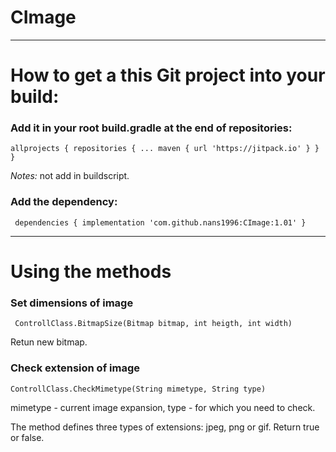 # CImage

***
How to get a this Git project into your build:
===
### Add it in your root build.gradle at the end of repositories:

`allprojects {
		repositories {
			...
			maven { url 'https://jitpack.io' }
		}
	}`
  
  _Notes:_ not add in buildscript.
  
  ### Add the dependency:
  
 ` dependencies {
	        implementation 'com.github.nans1996:CImage:1.01'
	}`
  ***
  Using the methods
  ====
  ### Set dimensions of image
  
` ControllClass.BitmapSize(Bitmap bitmap, int heigth, int width)`
  
  Retun new bitmap.
  
  ### Check extension of image
  
  `ControllClass.CheckMimetype(String mimetype, String type)`
  
  mimetype - current image expansion, type - for which you need to check.
  
  The method defines three types of extensions: jpeg, png or gif. Return true or false.

